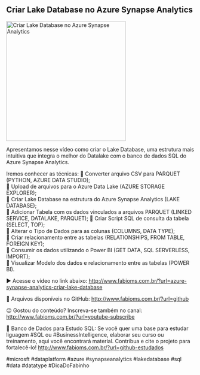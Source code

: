 ## Criar Lake Database no Azure Synapse Analytics

<img src="https://fabioms.com.br//uploads/youtube/pzV-V_vtdso.png" alt="Criar Lake Database no Azure Synapse Analytics" title="Azure Synapse Analytics" width="320"/>

Apresentamos nesse vídeo como criar o Lake Database, uma estrutura mais intuitiva que integra o melhor do Datalake com o banco de dados SQL do Azure Synapse Analytics.

Iremos conhecer as técnicas:
🔹 Converter arquivo CSV para PARQUET (PYTHON, AZURE DATA STUDIO);  
🔹 Upload de arquivos para o Azure Data Lake (AZURE STORAGE EXPLORER);  
🔹 Criar Lake Database na estrutura do Azure Synapse Analytics (LAKE DATABASE);  
🔹 Adicionar Tabela com os dados vinculados a arquivos PARQUET (LINKED SERVICE, DATALAKE, PARQUET); 
🔹 Criar Script SQL de consulta da tabela (SELECT, TOP);  
🔹 Alterar o Tipo de Dados para as colunas (COLUMNS, DATA TYPE);  
🔹 Criar relacionamento entre as tabelas (RELATIONSHIPS, FROM TABLE, FOREIGN KEY);  
🔹 Consumir os dados utilizando o Power BI (GET DATA, SQL SERVERLESS, IMPORT);  
🔹 Visualizar Modelo dos dados e relacionamento entre as tabelas (POWER BI).  

▶️ Acesse o vídeo no link abaixo:
http://www.fabioms.com.br/?url=azure-synapse-analytics-criar-lake-database

📁 Arquivos disponíveis no GitHub:
http://www.fabioms.com.br/?url=github

😉 Gostou do conteúdo? Inscreva-se também no canal:
http://www.fabioms.com.br/?url=youtube-subscribe 

🎁 Banco de Dados para Estudo SQL:
Se você quer uma base para estudar liguagem #SQL ou #BusinessIntelligence, elaborar seu curso ou treinamento, aqui você encontrará material. 
Contribua e cite o projeto para fortalecê-lo!
http://www.fabioms.com.br/?url=github-estudados

#microsft #dataplatform #azure #synapseanalytics #lakedatabase #sql #data #datatype #DicaDoFabinho
